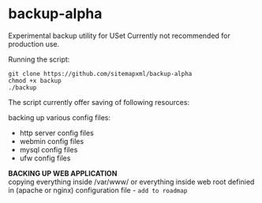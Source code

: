 # backup-alpha
Experimental backup utility for USet Currently not recommended for production use.

Running the script:
```
git clone https://github.com/sitemapxml/backup-alpha
chmod +x backup
./backup
```

The script currently offer saving of following resources:

backing up various config files:
- http server config files
- webmin config files
- mysql config files
- ufw config files

**BACKING UP WEB APPLICATION**<br>
copying everything inside /var/www/
or everything inside web root definied in (apache or nginx) configuration file - `add to roadmap`
